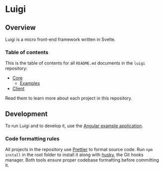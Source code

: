 # Luigi

## Overview

Luigi is a micro front-end framework written in Svelte.

### Table of contents

This is the table of contents for all `README.md` documents in the `luigi` repository:
* [Core](core)
    * [Examples](core/examples)
* [Client](client)

Read them to learn more about each project in this repository.

## Development

To run Luigi and to develop it, use the [Angular example application](/core/examples/luigi-sample-angular).

### Code formatting rules
All projects in the repository use [Prettier](https://prettier.io) to format source code. Run `npm install` in the root folder to install it along with [husky](https://github.com/typicode/husky), the Git hooks manager. Both tools ensure proper codebase formatting before committing it.
